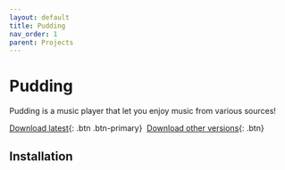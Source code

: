 ```yaml
---
layout: default
title: Pudding
nav_order: 1
parent: Projects
---
```


# Pudding

Pudding is a music player that let you enjoy music from various sources!

[Download latest][get-latest]{: .btn .btn-primary}&nbsp;
[Download other versions][get-old]{: .btn}

## Installation



[get-latest]:javascript:fetch("https://api.github.com/repositories/367643669/releases/latest").then(response=>{response.json().then(json=>{window.location.href=json.assets[json.assets.length-1].browser_download_url})});
[get-old]:javascript:if(confirm())window.location.href="https://github.com/BorisChen396/Pudding/releases";
